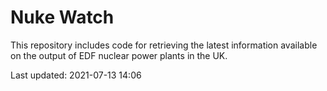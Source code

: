 # Nuke Watch

This repository includes code for retrieving the latest information available on the output of EDF nuclear power plants in the UK.

Last updated: 2021-07-13 14:06